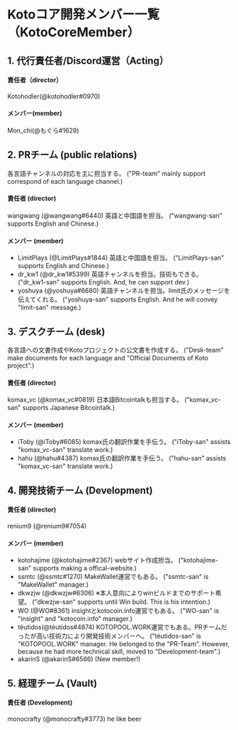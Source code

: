 # Kotoコア開発メンバー一覧（KotoCoreMember）


## 1. 代行責任者/Discord運営（Acting）
#### 責任者（director）
Kotohodler(@kotohodler#0970)  
#### メンバー(member)
Mon_chi(@もぐら#1629)



## 2. PRチーム (public relations)
各言語チャンネルの対応を主に担当する。 ("PR-team" mainly support correspond of each language channel.)  
#### 責任者 (director)
wangwang (@wangwang#6440) 英語と中国語を担当。 ("wangwang-san" supports English and Chinese.)
#### メンバー (member)
- LimitPlays (@LimitPlays#1844) 英語と中国語を担当。 ("LimitPlays-san" supports English and Chinese.)
- dr_kw1 (@dr_kw1#5399) 英語チャンネルを担当。技術もできる。 ("dr_kw1-san" supports English. And, he can support dev.)  
- yoshuya (@yoshuya#6680) 英語チャンネルを担当。limit氏のメッセージを伝えてくれる。 ("yoshuya-san" supports English. And he will convey "limit-san" message.)  



## 3. デスクチーム (desk)
各言語への文書作成やKotoプロジェクトの公文書を作成する。 ("Desk-team" make documents for each language and "Official Documents of Koto project".)  
#### 責任者 (director)
komax_vc (@komax_vc#0819) 日本語Bitcointalkも担当する。 ("komax_vc-san" supports Japanese Bitcointalk.)    
#### メンバー (member)
- iToby (@iToby#6085) komax氏の翻訳作業を手伝う。 ("iToby-san" assists "komax_vc-san" translate work.)  
- hahu (@hahu#4387) komax氏の翻訳作業を手伝う。 ("hahu-san" assists "komax_vc-san" translate work.)  



## 4. 開発技術チーム (Development)
#### 責任者 (director)
renium9 (@renium9#7054)
#### メンバー (member)
- kotohajime (@kotohajime#2367) webサイト作成担当。 ("kotohajime-san" supports making a offical-website.)  
- ssmtc (@ssmtc#1270) MakeWallet運営でもある。 ("ssmtc-san" is "MakeWallet" manager.)  
- dkwzjw (@dkwzjw#6306) ※本人意向によりwinビルドまでのサポート希望。 ("dkwzjw-san" supports until Win build. This is his intention.)  
- WO (@WO#8361) insightとkotocoin.info運営でもある。 ("WO-san" is "insight" and "kotocoin.info" manager.)  
- téutidos(@téutidos#4874) KOTOPOOL.WORK運営でもある。PRチームだったが高い技術力により開発技術メンバーへ。 ("téutidos-san" is "KOTOPOOL.WORK"  manager. He belonged to the "PR-Team". However, because he had more technical skill, moved to "Development-team".)  
- akarinS (@akarinS#6566) (New member!)



## 5. 経理チーム (Vault)
#### 責任者 (Development)
monocrafty (@monocrafty#3773)
he like beer
